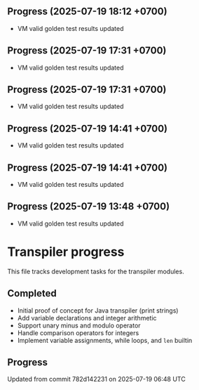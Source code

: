 ## Progress (2025-07-19 18:12 +0700)
- VM valid golden test results updated

## Progress (2025-07-19 17:31 +0700)
- VM valid golden test results updated

## Progress (2025-07-19 17:31 +0700)
- VM valid golden test results updated

## Progress (2025-07-19 14:41 +0700)
- VM valid golden test results updated

## Progress (2025-07-19 14:41 +0700)
- VM valid golden test results updated

## Progress (2025-07-19 13:48 +0700)
- VM valid golden test results updated

# Transpiler progress

This file tracks development tasks for the transpiler modules.

## Completed

- Initial proof of concept for Java transpiler (print strings)
- Add variable declarations and integer arithmetic
- Support unary minus and modulo operator
- Handle comparison operators for integers
- Implement variable assignments, while loops, and `len` builtin

## Progress

Updated from commit 782d142231 on 2025-07-19 06:48 UTC
